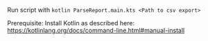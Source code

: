 Run script with `kotlin ParseReport.main.kts <Path to csv export>`

Prerequisite: Install Kotlin as described here: https://kotlinlang.org/docs/command-line.html#manual-install
